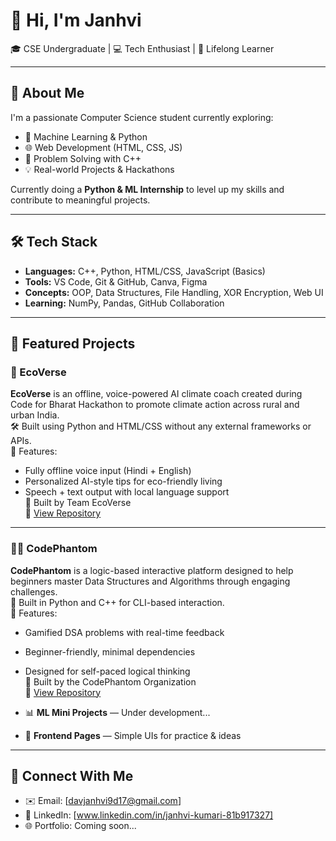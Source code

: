 # 👋 Hi, I'm Janhvi

🎓 CSE Undergraduate | 💻 Tech Enthusiast | 🌱 Lifelong Learner

---

## 🚀 About Me

I'm a passionate Computer Science student currently exploring:
- 🧠 Machine Learning & Python
- 🌐 Web Development (HTML, CSS, JS)
- 🔐 Problem Solving with C++
- 💡 Real-world Projects & Hackathons

Currently doing a **Python & ML Internship** to level up my skills and contribute to meaningful projects.

---

## 🛠️ Tech Stack

- **Languages:** C++, Python, HTML/CSS, JavaScript (Basics)
- **Tools:** VS Code, Git & GitHub, Canva, Figma
- **Concepts:** OOP, Data Structures, File Handling, XOR Encryption, Web UI
- **Learning:** NumPy, Pandas, GitHub Collaboration

---

## 📂 Featured Projects

### 🌿 EcoVerse
**EcoVerse** is an offline, voice-powered AI climate coach created during Code for Bharat Hackathon to promote climate action across rural and urban India.  
🛠 Built using Python and HTML/CSS without any external frameworks or APIs.  
🔑 Features:
- Fully offline voice input (Hindi + English)
- Personalized AI-style tips for eco-friendly living
- Speech + text output with local language support  
👥 Built by Team EcoVerse  
🔗 [View Repository](https://github.com/TeamEcoVerse/EcoVerse)

---

### 👨‍💻 CodePhantom
**CodePhantom** is a logic-based interactive platform designed to help beginners master Data Structures and Algorithms through engaging challenges.  
🧠 Built in Python and C++ for CLI-based interaction.  
🔑 Features:
- Gamified DSA problems with real-time feedback
- Beginner-friendly, minimal dependencies
- Designed for self-paced logical thinking  
👥 Built by the CodePhantom Organization  
🔗 [View Repository](https://github.com/Team-CodePhantom/CodePhantom)

- 📊 **ML Mini Projects** — Under development...
- 🎨 **Frontend Pages** — Simple UIs for practice & ideas

---


## 🤝 Connect With Me

- ✉️ Email: [davjanhvi9d17@gmail.com]
- 💼 LinkedIn: [www.linkedin.com/in/janhvi-kumari-81b917327]
- 🌐 Portfolio: Coming soon...




<!---
janhvi-crypto/janhvi-crypto is a ✨ special ✨ repository because its `README.md` (this file) appears on your GitHub profile.
You can click the Preview link to take a look at your changes.
--->
